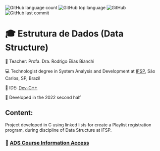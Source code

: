 ![GitHub language count](https://img.shields.io/github/languages/count/rasmolina/playlistC)
![GitHub top language](https://img.shields.io/github/languages/top/rasmolina/playlistC)
![GitHub](https://img.shields.io/github/license/rasmolina/playlistC)
![GitHub last commit](https://img.shields.io/github/last-commit/rasmolina/playlistC)


# :mortar_board: Estrutura de Dados (Data Structure)

:triangular_flag_on_post: Teacher: Profa. Dra. Rodrigo Elias Bianchi

:computer: Technologist degree in System Analysis and Development at [IFSP](https://www.ifsp.edu.br/), São Carlos, SP, Brazil

:triangular_ruler: IDE: [Dev-C++](https://sourceforge.net/projects/orwelldevcpp/)

:calendar: Developed in the 2022 second half

## Content:
Project developed in C using linked lists for create a Playlist registration program, during discipline of Data Structure at IFSP.


### :link: [ADS Course Information Access](https://scl.ifsp.edu.br/index.php/cursos.html?id=116:ads&catid=61)
